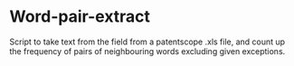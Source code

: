 # Word-pair-extract
Script to take text from the field from a patentscope .xls file, and count up the frequency of pairs of neighbouring words excluding given exceptions.
